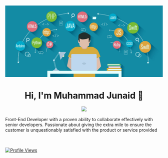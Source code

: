 ![](https://github.com/MuhammadJunaid80/MuhammadJunaid80/blob/main/AAA.jpeg)

<h1 align="center">Hi, I'm Muhammad Junaid 👋</h1>

<p align='center'>
  <a href="https://www.linkedin.com/in/muhammad-junaid-1292bb23b/"><img height="30" src="https://github.com/muhammad-junaid-1292bb23b/C:\Users\Pavilion dv7\Documents\Desktop\download.png?raw=true"></a>

</p>
Front-End Developer with a proven ability to collaborate effectively with senior developers. Passionate about giving the extra mile to ensure the customer is unquestionably satisfied with the product or service provided

<br/><br/>
[![Profile Views](https://komarev.com/ghpvc/?username=MuhammadJunaid80&color=blue&style=plastic)](https://github.com/MuhammadJunaid80) <br>
